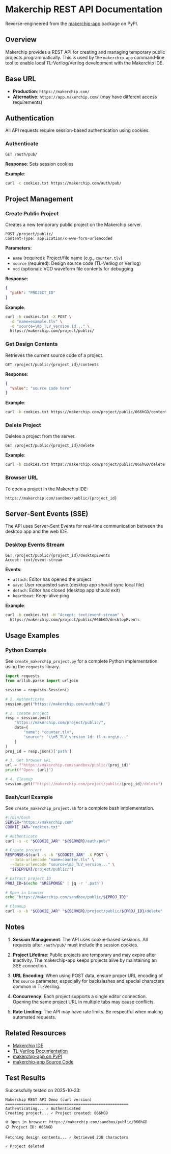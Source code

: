 # Makerchip REST API Documentation

Reverse-engineered from the [makerchip-app](https://pypi.org/project/makerchip-app/) package on PyPI.

## Overview

Makerchip provides a REST API for creating and managing temporary public projects programmatically. This is used by the `makerchip-app` command-line tool to enable local TL-Verilog/Verilog development with the Makerchip IDE.

## Base URL

- **Production**: `https://makerchip.com/`
- **Alternative**: `https://app.makerchip.com/` (may have different access requirements)

## Authentication

All API requests require session-based authentication using cookies.

### Authenticate

```http
GET /auth/pub/
```

**Response**: Sets session cookies

**Example**:
```bash
curl -c cookies.txt https://makerchip.com/auth/pub/
```

## Project Management

### Create Public Project

Creates a new temporary public project on the Makerchip server.

```http
POST /project/public/
Content-Type: application/x-www-form-urlencoded
```

**Parameters**:
- `name` (required): Project/file name (e.g., `counter.tlv`)
- `source` (required): Design source code (TL-Verilog or Verilog)
- `vcd` (optional): VCD waveform file contents for debugging

**Response**:
```json
{
  "path": "PROJECT_ID"
}
```

**Example**:
```bash
curl -b cookies.txt -X POST \
  -d "name=example.tlv" \
  -d "source=\m5_TLV_version 1d..." \
  https://makerchip.com/project/public/
```

### Get Design Contents

Retrieves the current source code of a project.

```http
GET /project/public/{project_id}/contents
```

**Response**:
```json
{
  "value": "source code here"
}
```

**Example**:
```bash
curl -b cookies.txt https://makerchip.com/project/public/066hGD/contents
```

### Delete Project

Deletes a project from the server.

```http
GET /project/public/{project_id}/delete
```

**Example**:
```bash
curl -b cookies.txt https://makerchip.com/project/public/066hGD/delete
```

### Browser URL

To open a project in the Makerchip IDE:

```
https://makerchip.com/sandbox/public/{project_id}
```

## Server-Sent Events (SSE)

The API uses Server-Sent Events for real-time communication between the desktop app and the web IDE.

### Desktop Events Stream

```http
GET /project/public/{project_id}/desktopEvents
Accept: text/event-stream
```

**Events**:
- `attach`: Editor has opened the project
- `save`: User requested save (desktop app should sync local file)
- `detach`: Editor has closed (desktop app should exit)
- `heartbeat`: Keep-alive ping

**Example**:
```bash
curl -b cookies.txt -H "Accept: text/event-stream" \
  https://makerchip.com/project/public/066hGD/desktopEvents
```

## Usage Examples

### Python Example

See `create_makerchip_project.py` for a complete Python implementation using the `requests` library.

```python
import requests
from urllib.parse import urljoin

session = requests.Session()

# 1. Authenticate
session.get("https://makerchip.com/auth/pub/")

# 2. Create project
resp = session.post(
    "https://makerchip.com/project/public/",
    data={
        "name": "counter.tlv",
        "source": "\\m5_TLV_version 1d: tl-x.org\n..."
    }
)
proj_id = resp.json()['path']

# 3. Get browser URL
url = f"https://makerchip.com/sandbox/public/{proj_id}"
print(f"Open: {url}")

# 4. Cleanup
session.get(f"https://makerchip.com/project/public/{proj_id}/delete")
```

### Bash/curl Example

See `create_makerchip_project.sh` for a complete bash implementation.

```bash
#!/bin/bash
SERVER="https://makerchip.com"
COOKIE_JAR="cookies.txt"

# Authenticate
curl -s -c "$COOKIE_JAR" "${SERVER}/auth/pub/"

# Create project
RESPONSE=$(curl -s -b "$COOKIE_JAR" -X POST \
  --data-urlencode "name=counter.tlv" \
  --data-urlencode "source=\m5_TLV_version..." \
  "${SERVER}/project/public/")

# Extract project ID
PROJ_ID=$(echo "$RESPONSE" | jq -r '.path')

# Open in browser
echo "https://makerchip.com/sandbox/public/${PROJ_ID}"

# Cleanup
curl -s -b "$COOKIE_JAR" "${SERVER}/project/public/${PROJ_ID}/delete"
```

## Notes

1. **Session Management**: The API uses cookie-based sessions. All requests after `/auth/pub/` must include the session cookies.

2. **Project Lifetime**: Public projects are temporary and may expire after inactivity. The makerchip-app keeps projects alive by maintaining an SSE connection.

3. **URL Encoding**: When using POST data, ensure proper URL encoding of the `source` parameter, especially for backslashes and special characters common in TL-Verilog.

4. **Concurrency**: Each project supports a single editor connection. Opening the same project URL in multiple tabs may cause conflicts.

5. **Rate Limiting**: The API may have rate limits. Be respectful when making automated requests.

## Related Resources

- [Makerchip IDE](https://makerchip.com/)
- [TL-Verilog Documentation](http://tl-x.org/)
- [makerchip-app on PyPI](https://pypi.org/project/makerchip-app/)
- [makerchip-app Source Code](https://gitlab.com/rweda/makerchip-app/)

## Test Results

Successfully tested on 2025-10-23:

```
Makerchip REST API Demo (curl version)
======================================================
Authenticating... ✓ Authenticated
Creating project... ✓ Project created: 066hGD

🌐 Open in browser: https://makerchip.com/sandbox/public/066hGD
📋 Project ID: 066hGD

Fetching design contents... ✓ Retrieved 238 characters

✓ Project deleted
```
